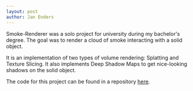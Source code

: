 ```yaml
---
layout: post
author: Jan Enders
---
```


Smoke-Renderer was a solo project for university during my bachelor's degree.
The goal was to render a cloud of smoke interacting with a solid object.

It is an implementation of two types of volume rendering: Splatting and Texture Slicing. It also implements Deep Shadow Maps to get nice-looking shadows on the solid object.

The code for this project can be found in a repository [here](https://github.com/Aldurethar/smoke-renderer).
